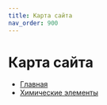 ```yaml
---
title: Карта сайта
nav_order: 900
---
```


# Карта сайта

- [Главная](index.md)
- [Химические элементы](chemistries.md)
